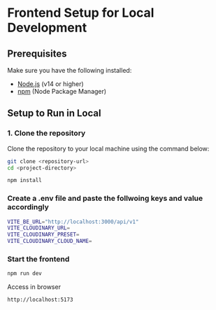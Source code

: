 # Frontend Setup for Local Development

## Prerequisites
Make sure you have the following installed:

- [Node.js](https://nodejs.org/en/) (v14 or higher)
- [npm](https://www.npmjs.com/) (Node Package Manager)

## Setup to Run in Local

### 1. Clone the repository
Clone the repository to your local machine using the command below:

```bash
git clone <repository-url>
cd <project-directory>
```

```bash
npm install
```

### Create a .env file and paste the follwoing keys and value accordingly
```bash
VITE_BE_URL="http://localhost:3000/api/v1"
VITE_CLOUDINARY_URL=
VITE_CLOUDINARY_PRESET=
VITE_CLOUDINARY_CLOUD_NAME=
```
### Start the frontend
```bash
npm run dev
```
Access in browser
```bash
http://localhost:5173
```
